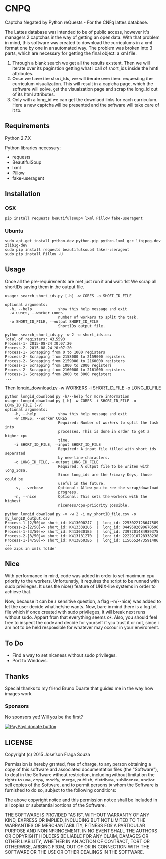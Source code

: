 # CNPQ
Captcha Negated by Python reQuests - For the CNPq lattes database.

The Lattes database was intended to be of public access, however it's managers 2 captchas in the way of getting an open data. With that problem in mind, this software was created to download the curriculums in a xml format one by one in an automated way.
The problem was broken into 3 parts, which are necessary for getting the final object: a xml file.
1. Through a blank search we get all the results existent. Then we will iterate over its pagination getting what i call of short_ids inside the hmtl attributes.
2. Once we have the short_ids, we will iterate over them requesting the curriculum visualization. This will result in a captcha page, which the software will solve, get the visualzation page and scrap the long_id out of its html attributes.
3. Only with a long_id we can get the downlaod links for each curriculum. Here a new captcha will be presented and the software will take care of it to.

## Requirements
Python 2.7.X

Python libraries necessary:
* requests
* BeautifulSoup
* lxml
* Pillow
* fake-useragent

## Installation
### OSX
```
pip install requests beautifulsoup4 lxml Pillow fake-useragent
```
### Ubuntu
```
sudo apt-get install python-dev python-pip python-lxml gcc libjpeg-dev zlib1g-dev
sudo pip install requests beautifulsoup4 faker-useragent
sudo pip install Pillow -U
```

## Usage
Once all the pre-requirements are met just run it and wait:
1st We scrap all shortIDs saving them in the output file.
```
usage: search_short_ids.py [-h] -w CORES -o SHORT_ID_FILE

optional arguments:
  -h, --help            show this help message and exit
  -w CORES, --worker CORES
                        number of workers to split the task.
  -o SHORT_ID_FILE, --output SHORT_ID_FILE
                        ShortIDs output file.

python search_short_ids.py -w 2 -o short_ids.csv
Total of registers: 4315593
Process-1- 2015-08-24 20:07:20
Process-2- 2015-08-24 20:07:20
Process-1- Scrapping from 0 to 1000 registers
Process-2- Scrapping from 2158000 to 2159000 registers
Process-2- Scrapping from 2159000 to 2160000 registers
Process-1- Scrapping from 1000 to 2000 registers
Process-2- Scrapping from 2160000 to 2161000 registers
Process-1- Scrapping from 2000 to 3000 registers
...
```
Then longid_download.py -w WORKERS -i SHORT_ID_FILE -o LONG_ID_FILE
```
python longid_download.py -h/--help for more information
usage: longid_download.py [-h] -w CORES -i SHORT_ID_FILE -o LONG_ID_FILE [-v]
optional arguments:
    -h, --help          show this help message and exit
    -w CORES, --worker CORES
                        Required: Number of workers to split the task into
                        processes. This is done in order to get a higher cpu
                        time.
    -i SHORT_ID_FILE, --input SHORT_ID_FILE
                        Required: A input file filled with short_ids separated
                        by new-line-characters.
    -o LONG_ID_FILE, --output LONG_ID_FILE
                        Required: A output file to be writen with long_idsa.
                        Since long_ids are the Primary Keys, those could be
                        useful in the future.
    -v, --verbose       Optional: Allow you to see the scrap/download
                        progress.
    -n, --nice          Optional: This sets the workers with the highest 
                        niceness/cpu-priiority possible.

python longid_download.py -v -w 2 -i my_shortID_file.csv -o my_longID_output.csv
Process-1-[2/50]=> short_id: K4130902J7  |  long_id: 2253022128647589
Process-2-[2/50]=> short_id: K4133392U6  |  long_id: 0449582690670596
Process-1-[3/50]=> short_id: K4130301E5  |  long_id: 7397201484989375
Process-2-[3/50]=> short_id: K4131812T0  |  long_id: 2222910728338238
Process-1-[4/50]=> short_id: K4138503E6  |  long_id: 1156552473591486
...
see zips in xmls folder
```

## Nice
With performance in mind, code was added in order to set maximum cpu priority
to the workers. Unfortunatly, it requires the script to be runned with sudo
privileges. It uses the nice() feature of UNIX-like systems in order to achieve that.

Now, because it can be a sensitive question, a flag (-n/--nice) was added to let
the user decide what he/she wants. Now, bare in mind there is a log.txt file 
which if once created with sudo privileges, it will break next runs without sudo. 
Appart from that everything seems ok.
Also, you should feel free to inspect the code and decide for yourself if you 
trust it or not, since i am not to be held responsible for whatever may occour 
in your enviroment.

## To Do
* Find a way to set niceness without sudo privileges.
* Port to Windows.

## Thanks
Special thanks to my friend Bruno Duarte that guided me in the way how images work.

### Sponsors

No sponsors yet! Will you be the first?

[![PayPayl donate button](https://img.shields.io/badge/paypal-donate-yellow.svg)](https://www.paypal.com/cgi-bin/webscr?cmd=_s-xclick&hosted_button_id=WA7DVSWHPZLBE "Donate to this project using Paypal")


## LICENSE
Copyright (c) 2015 Josefson Fraga Souza

Permission is hereby granted, free of charge, to any person obtaining a copy
of this software and associated documentation files (the "Software"), to deal
in the Software without restriction, including without limitation the rights
to use, copy, modify, merge, publish, distribute, sublicense, and/or sell
copies of the Software, and to permit persons to whom the Software is
furnished to do so, subject to the following conditions:

The above copyright notice and this permission notice shall be included in
all copies or substantial portions of the Software.

THE SOFTWARE IS PROVIDED "AS IS", WITHOUT WARRANTY OF ANY KIND, EXPRESS OR
IMPLIED, INCLUDING BUT NOT LIMITED TO THE WARRANTIES OF MERCHANTABILITY,
FITNESS FOR A PARTICULAR PURPOSE AND NONINFRINGEMENT. IN NO EVENT SHALL THE
AUTHORS OR COPYRIGHT HOLDERS BE LIABLE FOR ANY CLAIM, DAMAGES OR OTHER
LIABILITY, WHETHER IN AN ACTION OF CONTRACT, TORT OR OTHERWISE, ARISING FROM,
OUT OF OR IN CONNECTION WITH THE SOFTWARE OR THE USE OR OTHER DEALINGS IN
THE SOFTWARE.
